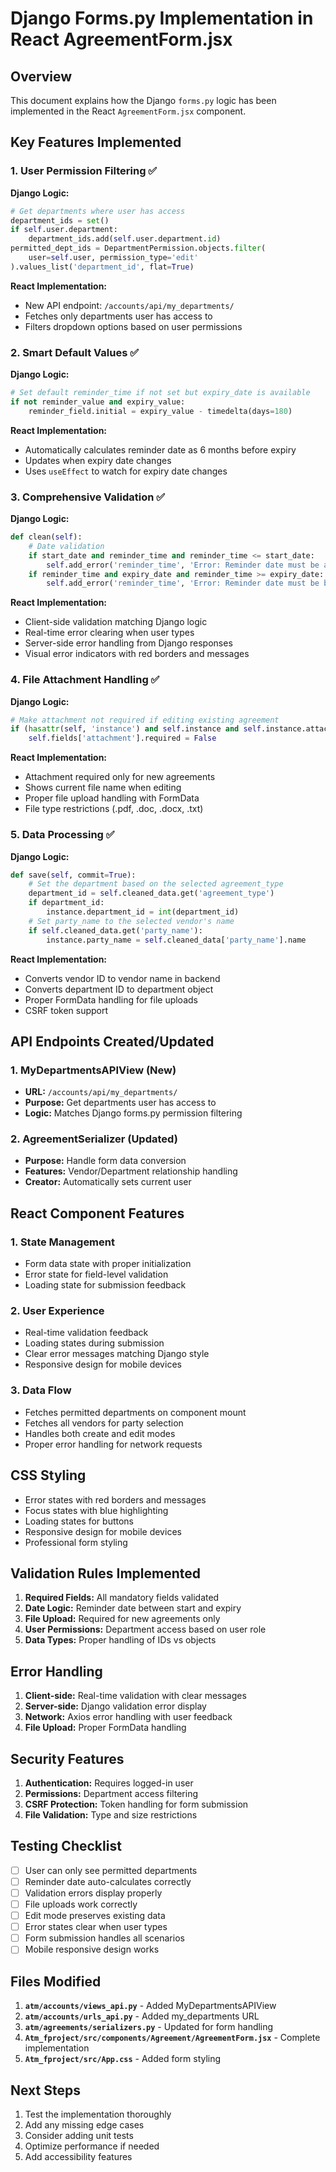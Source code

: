 # Django Forms.py Implementation in React AgreementForm.jsx

## Overview
This document explains how the Django `forms.py` logic has been implemented in the React `AgreementForm.jsx` component.

## Key Features Implemented

### 1. **User Permission Filtering** ✅
**Django Logic:**
```python
# Get departments where user has access
department_ids = set()
if self.user.department:
    department_ids.add(self.user.department.id)
permitted_dept_ids = DepartmentPermission.objects.filter(
    user=self.user, permission_type='edit'
).values_list('department_id', flat=True)
```

**React Implementation:**
- New API endpoint: `/accounts/api/my_departments/`
- Fetches only departments user has access to
- Filters dropdown options based on user permissions

### 2. **Smart Default Values** ✅
**Django Logic:**
```python
# Set default reminder_time if not set but expiry_date is available
if not reminder_value and expiry_value:
    reminder_field.initial = expiry_value - timedelta(days=180)
```

**React Implementation:**
- Automatically calculates reminder date as 6 months before expiry
- Updates when expiry date changes
- Uses `useEffect` to watch for expiry date changes

### 3. **Comprehensive Validation** ✅
**Django Logic:**
```python
def clean(self):
    # Date validation
    if start_date and reminder_time and reminder_time <= start_date:
        self.add_error('reminder_time', 'Error: Reminder date must be after the start date...')
    if reminder_time and expiry_date and reminder_time >= expiry_date:
        self.add_error('reminder_time', 'Error: Reminder date must be before the expiry date...')
```

**React Implementation:**
- Client-side validation matching Django logic
- Real-time error clearing when user types
- Server-side error handling from Django responses
- Visual error indicators with red borders and messages

### 4. **File Attachment Handling** ✅
**Django Logic:**
```python
# Make attachment not required if editing existing agreement
if (hasattr(self, 'instance') and self.instance and self.instance.attachment):
    self.fields['attachment'].required = False
```

**React Implementation:**
- Attachment required only for new agreements
- Shows current file name when editing
- Proper file upload handling with FormData
- File type restrictions (.pdf, .doc, .docx, .txt)

### 5. **Data Processing** ✅
**Django Logic:**
```python
def save(self, commit=True):
    # Set the department based on the selected agreement_type
    department_id = self.cleaned_data.get('agreement_type')
    if department_id:
        instance.department_id = int(department_id)
    # Set party_name to the selected vendor's name
    if self.cleaned_data.get('party_name'):
        instance.party_name = self.cleaned_data['party_name'].name
```

**React Implementation:**
- Converts vendor ID to vendor name in backend
- Converts department ID to department object
- Proper FormData handling for file uploads
- CSRF token support

## API Endpoints Created/Updated

### 1. **MyDepartmentsAPIView** (New)
- **URL:** `/accounts/api/my_departments/`
- **Purpose:** Get departments user has access to
- **Logic:** Matches Django forms.py permission filtering

### 2. **AgreementSerializer** (Updated)
- **Purpose:** Handle form data conversion
- **Features:** Vendor/Department relationship handling
- **Creator:** Automatically sets current user

## React Component Features

### 1. **State Management**
- Form data state with proper initialization
- Error state for field-level validation
- Loading state for submission feedback

### 2. **User Experience**
- Real-time validation feedback
- Loading states during submission
- Clear error messages matching Django style
- Responsive design for mobile devices

### 3. **Data Flow**
- Fetches permitted departments on component mount
- Fetches all vendors for party selection
- Handles both create and edit modes
- Proper error handling for network requests

## CSS Styling
- Error states with red borders and messages
- Focus states with blue highlighting
- Loading states for buttons
- Responsive design for mobile devices
- Professional form styling

## Validation Rules Implemented

1. **Required Fields:** All mandatory fields validated
2. **Date Logic:** Reminder date between start and expiry
3. **File Upload:** Required for new agreements only
4. **User Permissions:** Department access based on user role
5. **Data Types:** Proper handling of IDs vs objects

## Error Handling

1. **Client-side:** Real-time validation with clear messages
2. **Server-side:** Django validation error display
3. **Network:** Axios error handling with user feedback
4. **File Upload:** Proper FormData handling

## Security Features

1. **Authentication:** Requires logged-in user
2. **Permissions:** Department access filtering
3. **CSRF Protection:** Token handling for form submission
4. **File Validation:** Type and size restrictions

## Testing Checklist

- [ ] User can only see permitted departments
- [ ] Reminder date auto-calculates correctly
- [ ] Validation errors display properly
- [ ] File uploads work correctly
- [ ] Edit mode preserves existing data
- [ ] Error states clear when user types
- [ ] Form submission handles all scenarios
- [ ] Mobile responsive design works

## Files Modified

1. **`atm/accounts/views_api.py`** - Added MyDepartmentsAPIView
2. **`atm/accounts/urls_api.py`** - Added my_departments URL
3. **`atm/agreements/serializers.py`** - Updated for form handling
4. **`Atm_fproject/src/components/Agreement/AgreementForm.jsx`** - Complete implementation
5. **`Atm_fproject/src/App.css`** - Added form styling

## Next Steps

1. Test the implementation thoroughly
2. Add any missing edge cases
3. Consider adding unit tests
4. Optimize performance if needed
5. Add accessibility features 